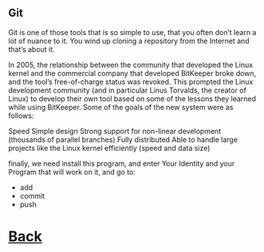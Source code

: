 ## Git 

Git is one of those tools that is so simple to use, that you often don’t learn a lot of nuance to it. You wind up cloning a repository from the Internet and that’s about it.

In 2005, the relationship between the community that developed the Linux kernel and the commercial company that developed BitKeeper broke down, and the tool’s free-of-charge status was revoked. This prompted the Linux development community (and in particular Linus Torvalds, the creator of Linux) to develop their own tool based on some of the lessons they learned while using BitKeeper. Some of the goals of the new system were as follows:

Speed
Simple design
Strong support for non-linear development (thousands of parallel branches)
Fully distributed
Able to handle large projects like the Linux kernel efficiently (speed and data size)

finally, we need install this program, and enter Your Identity and your Program that will work on it, and go to:
+ add
+ commit 
+ push 

# [Back](README.md)  